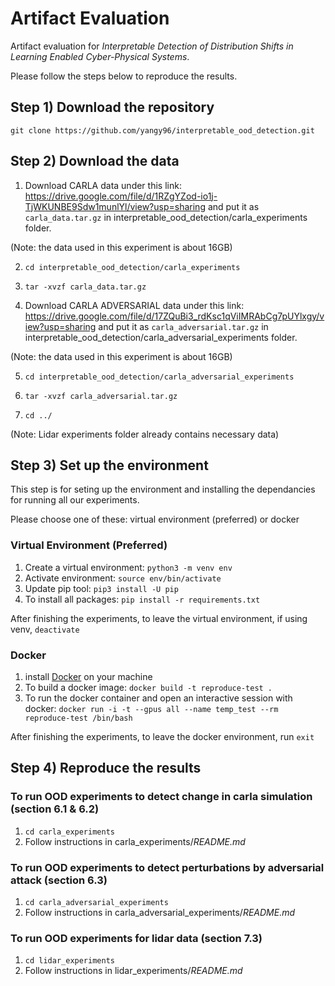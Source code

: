 # Artifact Evaluation 
Artifact evaluation for *Interpretable Detection of Distribution Shifts in Learning Enabled Cyber-Physical Systems*. 

Please follow the steps below to reproduce the results.

## Step 1) Download the repository

`git clone https://github.com/yangy96/interpretable_ood_detection.git`

## Step 2) Download the data

1. Download CARLA data under this link: https://drive.google.com/file/d/1RZgYZod-io1j-TjWKUNBE9Sdw1munlYl/view?usp=sharing and put it as `carla_data.tar.gz` in interpretable_ood_detection/carla_experiments folder.

(Note: the data used in this experiment is about 16GB)

2. `cd interpretable_ood_detection/carla_experiments`

3. `tar -xvzf carla_data.tar.gz`

4. Download  CARLA ADVERSARIAL data under this link: https://drive.google.com/file/d/17ZQuBi3_rdKsc1qViIMRAbCg7pUYlxgy/view?usp=sharing and put it as `carla_adversarial.tar.gz` in interpretable_ood_detection/carla_adversarial_experiments folder.
 
(Note: the data used in this experiment is about 16GB)

5. `cd interpretable_ood_detection/carla_adversarial_experiments`

6. `tar -xvzf carla_adversarial.tar.gz` 

7. `cd ../`

(Note: Lidar experiments folder already contains necessary data)

## Step 3) Set up the environment

This step is for seting up the environment and installing the dependancies for running all our experiments. 

Please choose one of these: virtual environment (preferred) or docker

### Virtual Environment (Preferred)
1. Create a virtual environment: `python3 -m venv env`
2. Activate environment: `source env/bin/activate`
3. Update pip tool: `pip3 install -U pip`
4. To install all packages: `pip install -r requirements.txt`

After finishing the experiments, to leave the virtual environment, if using venv, `deactivate`

### Docker
1. install [Docker](https://docs.docker.com/get-docker/) on your machine 
2. To build a docker image: `docker build -t reproduce-test .` <br>
3. To run the docker container and open an interactive session with docker: `docker run -i -t --gpus all --name temp_test --rm reproduce-test /bin/bash`

After finishing the experiments, to leave the docker environment, 
run `exit` <br>

## Step 4) Reproduce the results

### To run OOD experiments to detect change in carla simulation (section 6.1 & 6.2)

1. `cd carla_experiments` <br>
2. Follow instructions in carla_experiments/*README.md*

### To run OOD experiments to detect perturbations by adversarial attack (section 6.3)

1. `cd carla_adversarial_experiments` <br>
2. Follow instructions in carla_adversarial_experiments/*README.md*

### To run OOD experiments for lidar data (section 7.3)
1. `cd lidar_experiments` <br>
2. Follow instructions in lidar_experiments/*README.md*

